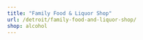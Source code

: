 ```yaml
---
title: "Family Food & Liquor Shop"
url: /detroit/family-food-and-liquor-shop/
shop: alcohol
---
```

